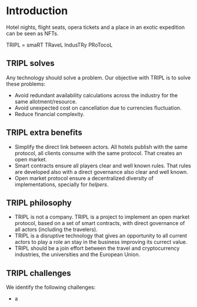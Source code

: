 # Introduction

Hotel nights, flight seats, opera tickets and a place in an exotic expedition can be seen as NFTs.

TRIPL = smaRT TRaveL IndusTRy PRoTocoL

## TRIPL solves

Any technology should solve a problem. Our objective with TRIPL is to solve these problems:

- Avoid redundant availability calculations across the industry for the same allotment/resource.
- Avoid unexpected cost on cancellation due to currencies fluctuation.
- Reduce financial complexity.

## TRIPL extra benefits

- Simplify the direct link between actors. All hotels publish with the same protocol, all clients consume with the same protocol. That creates an open market.
- Smart contracts ensure all players clear and well known rules. That rules are developed also with a direct governance also clear and well known.
- Open market protocol ensure a decentralized diversity of implementations, specially for _helpers_.

## TRIPL philosophy

- TRIPL is not a company. TRIPL is a project to implement an open market protocol, based on a set of smart contracts,  with direct governance of all actors (including the travelers).
- TRIPL is a disruptive technology that gives an opportunity to all current actors to play a role an stay in the business improving its currect value.  
- TRIPL should be a join effort between the travel and cryptocurrency industries, the universities and the European Union.


## TRIPL challenges

We identify the following challenges:

- a


